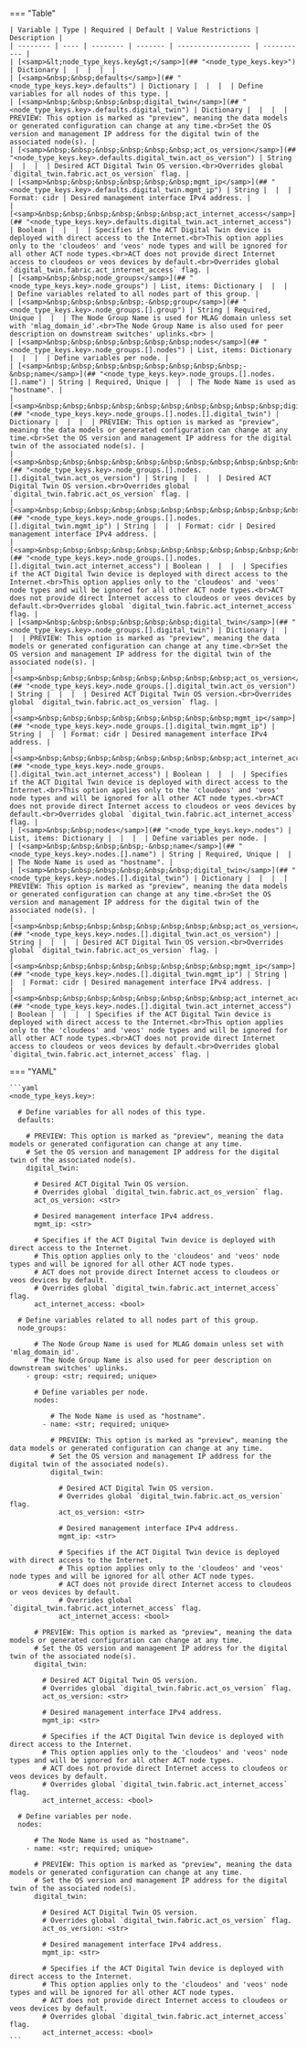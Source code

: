 <!--
  ~ Copyright (c) 2025 Arista Networks, Inc.
  ~ Use of this source code is governed by the Apache License 2.0
  ~ that can be found in the LICENSE file.
  -->
=== "Table"

    | Variable | Type | Required | Default | Value Restrictions | Description |
    | -------- | ---- | -------- | ------- | ------------------ | ----------- |
    | [<samp>&lt;node_type_keys.key&gt;</samp>](## "<node_type_keys.key>") | Dictionary |  |  |  |  |
    | [<samp>&nbsp;&nbsp;defaults</samp>](## "<node_type_keys.key>.defaults") | Dictionary |  |  |  | Define variables for all nodes of this type. |
    | [<samp>&nbsp;&nbsp;&nbsp;&nbsp;digital_twin</samp>](## "<node_type_keys.key>.defaults.digital_twin") | Dictionary |  |  |  | PREVIEW: This option is marked as "preview", meaning the data models or generated configuration can change at any time.<br>Set the OS version and management IP address for the digital twin of the associated node(s). |
    | [<samp>&nbsp;&nbsp;&nbsp;&nbsp;&nbsp;&nbsp;act_os_version</samp>](## "<node_type_keys.key>.defaults.digital_twin.act_os_version") | String |  |  |  | Desired ACT Digital Twin OS version.<br>Overrides global `digital_twin.fabric.act_os_version` flag. |
    | [<samp>&nbsp;&nbsp;&nbsp;&nbsp;&nbsp;&nbsp;mgmt_ip</samp>](## "<node_type_keys.key>.defaults.digital_twin.mgmt_ip") | String |  |  | Format: cidr | Desired management interface IPv4 address. |
    | [<samp>&nbsp;&nbsp;&nbsp;&nbsp;&nbsp;&nbsp;act_internet_access</samp>](## "<node_type_keys.key>.defaults.digital_twin.act_internet_access") | Boolean |  |  |  | Specifies if the ACT Digital Twin device is deployed with direct access to the Internet.<br>This option applies only to the 'cloudeos' and 'veos' node types and will be ignored for all other ACT node types.<br>ACT does not provide direct Internet access to cloudeos or veos devices by default.<br>Overrides global `digital_twin.fabric.act_internet_access` flag. |
    | [<samp>&nbsp;&nbsp;node_groups</samp>](## "<node_type_keys.key>.node_groups") | List, items: Dictionary |  |  |  | Define variables related to all nodes part of this group. |
    | [<samp>&nbsp;&nbsp;&nbsp;&nbsp;-&nbsp;group</samp>](## "<node_type_keys.key>.node_groups.[].group") | String | Required, Unique |  |  | The Node Group Name is used for MLAG domain unless set with 'mlag_domain_id'.<br>The Node Group Name is also used for peer description on downstream switches' uplinks.<br> |
    | [<samp>&nbsp;&nbsp;&nbsp;&nbsp;&nbsp;&nbsp;nodes</samp>](## "<node_type_keys.key>.node_groups.[].nodes") | List, items: Dictionary |  |  |  | Define variables per node. |
    | [<samp>&nbsp;&nbsp;&nbsp;&nbsp;&nbsp;&nbsp;&nbsp;&nbsp;-&nbsp;name</samp>](## "<node_type_keys.key>.node_groups.[].nodes.[].name") | String | Required, Unique |  |  | The Node Name is used as "hostname". |
    | [<samp>&nbsp;&nbsp;&nbsp;&nbsp;&nbsp;&nbsp;&nbsp;&nbsp;&nbsp;&nbsp;digital_twin</samp>](## "<node_type_keys.key>.node_groups.[].nodes.[].digital_twin") | Dictionary |  |  |  | PREVIEW: This option is marked as "preview", meaning the data models or generated configuration can change at any time.<br>Set the OS version and management IP address for the digital twin of the associated node(s). |
    | [<samp>&nbsp;&nbsp;&nbsp;&nbsp;&nbsp;&nbsp;&nbsp;&nbsp;&nbsp;&nbsp;&nbsp;&nbsp;act_os_version</samp>](## "<node_type_keys.key>.node_groups.[].nodes.[].digital_twin.act_os_version") | String |  |  |  | Desired ACT Digital Twin OS version.<br>Overrides global `digital_twin.fabric.act_os_version` flag. |
    | [<samp>&nbsp;&nbsp;&nbsp;&nbsp;&nbsp;&nbsp;&nbsp;&nbsp;&nbsp;&nbsp;&nbsp;&nbsp;mgmt_ip</samp>](## "<node_type_keys.key>.node_groups.[].nodes.[].digital_twin.mgmt_ip") | String |  |  | Format: cidr | Desired management interface IPv4 address. |
    | [<samp>&nbsp;&nbsp;&nbsp;&nbsp;&nbsp;&nbsp;&nbsp;&nbsp;&nbsp;&nbsp;&nbsp;&nbsp;act_internet_access</samp>](## "<node_type_keys.key>.node_groups.[].nodes.[].digital_twin.act_internet_access") | Boolean |  |  |  | Specifies if the ACT Digital Twin device is deployed with direct access to the Internet.<br>This option applies only to the 'cloudeos' and 'veos' node types and will be ignored for all other ACT node types.<br>ACT does not provide direct Internet access to cloudeos or veos devices by default.<br>Overrides global `digital_twin.fabric.act_internet_access` flag. |
    | [<samp>&nbsp;&nbsp;&nbsp;&nbsp;&nbsp;&nbsp;digital_twin</samp>](## "<node_type_keys.key>.node_groups.[].digital_twin") | Dictionary |  |  |  | PREVIEW: This option is marked as "preview", meaning the data models or generated configuration can change at any time.<br>Set the OS version and management IP address for the digital twin of the associated node(s). |
    | [<samp>&nbsp;&nbsp;&nbsp;&nbsp;&nbsp;&nbsp;&nbsp;&nbsp;act_os_version</samp>](## "<node_type_keys.key>.node_groups.[].digital_twin.act_os_version") | String |  |  |  | Desired ACT Digital Twin OS version.<br>Overrides global `digital_twin.fabric.act_os_version` flag. |
    | [<samp>&nbsp;&nbsp;&nbsp;&nbsp;&nbsp;&nbsp;&nbsp;&nbsp;mgmt_ip</samp>](## "<node_type_keys.key>.node_groups.[].digital_twin.mgmt_ip") | String |  |  | Format: cidr | Desired management interface IPv4 address. |
    | [<samp>&nbsp;&nbsp;&nbsp;&nbsp;&nbsp;&nbsp;&nbsp;&nbsp;act_internet_access</samp>](## "<node_type_keys.key>.node_groups.[].digital_twin.act_internet_access") | Boolean |  |  |  | Specifies if the ACT Digital Twin device is deployed with direct access to the Internet.<br>This option applies only to the 'cloudeos' and 'veos' node types and will be ignored for all other ACT node types.<br>ACT does not provide direct Internet access to cloudeos or veos devices by default.<br>Overrides global `digital_twin.fabric.act_internet_access` flag. |
    | [<samp>&nbsp;&nbsp;nodes</samp>](## "<node_type_keys.key>.nodes") | List, items: Dictionary |  |  |  | Define variables per node. |
    | [<samp>&nbsp;&nbsp;&nbsp;&nbsp;-&nbsp;name</samp>](## "<node_type_keys.key>.nodes.[].name") | String | Required, Unique |  |  | The Node Name is used as "hostname". |
    | [<samp>&nbsp;&nbsp;&nbsp;&nbsp;&nbsp;&nbsp;digital_twin</samp>](## "<node_type_keys.key>.nodes.[].digital_twin") | Dictionary |  |  |  | PREVIEW: This option is marked as "preview", meaning the data models or generated configuration can change at any time.<br>Set the OS version and management IP address for the digital twin of the associated node(s). |
    | [<samp>&nbsp;&nbsp;&nbsp;&nbsp;&nbsp;&nbsp;&nbsp;&nbsp;act_os_version</samp>](## "<node_type_keys.key>.nodes.[].digital_twin.act_os_version") | String |  |  |  | Desired ACT Digital Twin OS version.<br>Overrides global `digital_twin.fabric.act_os_version` flag. |
    | [<samp>&nbsp;&nbsp;&nbsp;&nbsp;&nbsp;&nbsp;&nbsp;&nbsp;mgmt_ip</samp>](## "<node_type_keys.key>.nodes.[].digital_twin.mgmt_ip") | String |  |  | Format: cidr | Desired management interface IPv4 address. |
    | [<samp>&nbsp;&nbsp;&nbsp;&nbsp;&nbsp;&nbsp;&nbsp;&nbsp;act_internet_access</samp>](## "<node_type_keys.key>.nodes.[].digital_twin.act_internet_access") | Boolean |  |  |  | Specifies if the ACT Digital Twin device is deployed with direct access to the Internet.<br>This option applies only to the 'cloudeos' and 'veos' node types and will be ignored for all other ACT node types.<br>ACT does not provide direct Internet access to cloudeos or veos devices by default.<br>Overrides global `digital_twin.fabric.act_internet_access` flag. |

=== "YAML"

    ```yaml
    <node_type_keys.key>:

      # Define variables for all nodes of this type.
      defaults:

        # PREVIEW: This option is marked as "preview", meaning the data models or generated configuration can change at any time.
        # Set the OS version and management IP address for the digital twin of the associated node(s).
        digital_twin:

          # Desired ACT Digital Twin OS version.
          # Overrides global `digital_twin.fabric.act_os_version` flag.
          act_os_version: <str>

          # Desired management interface IPv4 address.
          mgmt_ip: <str>

          # Specifies if the ACT Digital Twin device is deployed with direct access to the Internet.
          # This option applies only to the 'cloudeos' and 'veos' node types and will be ignored for all other ACT node types.
          # ACT does not provide direct Internet access to cloudeos or veos devices by default.
          # Overrides global `digital_twin.fabric.act_internet_access` flag.
          act_internet_access: <bool>

      # Define variables related to all nodes part of this group.
      node_groups:

          # The Node Group Name is used for MLAG domain unless set with 'mlag_domain_id'.
          # The Node Group Name is also used for peer description on downstream switches' uplinks.
        - group: <str; required; unique>

          # Define variables per node.
          nodes:

              # The Node Name is used as "hostname".
            - name: <str; required; unique>

              # PREVIEW: This option is marked as "preview", meaning the data models or generated configuration can change at any time.
              # Set the OS version and management IP address for the digital twin of the associated node(s).
              digital_twin:

                # Desired ACT Digital Twin OS version.
                # Overrides global `digital_twin.fabric.act_os_version` flag.
                act_os_version: <str>

                # Desired management interface IPv4 address.
                mgmt_ip: <str>

                # Specifies if the ACT Digital Twin device is deployed with direct access to the Internet.
                # This option applies only to the 'cloudeos' and 'veos' node types and will be ignored for all other ACT node types.
                # ACT does not provide direct Internet access to cloudeos or veos devices by default.
                # Overrides global `digital_twin.fabric.act_internet_access` flag.
                act_internet_access: <bool>

          # PREVIEW: This option is marked as "preview", meaning the data models or generated configuration can change at any time.
          # Set the OS version and management IP address for the digital twin of the associated node(s).
          digital_twin:

            # Desired ACT Digital Twin OS version.
            # Overrides global `digital_twin.fabric.act_os_version` flag.
            act_os_version: <str>

            # Desired management interface IPv4 address.
            mgmt_ip: <str>

            # Specifies if the ACT Digital Twin device is deployed with direct access to the Internet.
            # This option applies only to the 'cloudeos' and 'veos' node types and will be ignored for all other ACT node types.
            # ACT does not provide direct Internet access to cloudeos or veos devices by default.
            # Overrides global `digital_twin.fabric.act_internet_access` flag.
            act_internet_access: <bool>

      # Define variables per node.
      nodes:

          # The Node Name is used as "hostname".
        - name: <str; required; unique>

          # PREVIEW: This option is marked as "preview", meaning the data models or generated configuration can change at any time.
          # Set the OS version and management IP address for the digital twin of the associated node(s).
          digital_twin:

            # Desired ACT Digital Twin OS version.
            # Overrides global `digital_twin.fabric.act_os_version` flag.
            act_os_version: <str>

            # Desired management interface IPv4 address.
            mgmt_ip: <str>

            # Specifies if the ACT Digital Twin device is deployed with direct access to the Internet.
            # This option applies only to the 'cloudeos' and 'veos' node types and will be ignored for all other ACT node types.
            # ACT does not provide direct Internet access to cloudeos or veos devices by default.
            # Overrides global `digital_twin.fabric.act_internet_access` flag.
            act_internet_access: <bool>
    ```
